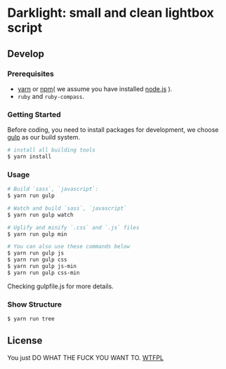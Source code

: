 # Darklight: small and clean lightbox script

## Develop

### Prerequisites
- [yarn](https://yarnpkg.com/) or [npm](https://www.npmjs.com/)( we assume you have installed [node.js](https://nodejs.org/en/) ).
- `ruby` and `ruby-compass`.

### Getting Started

Before coding, you need to install packages for development, we choose [gulp](http://gulpjs.com/) as our build system.

```bash
# install all building tools
$ yarn install
```

### Usage

```bash
# Build `sass`, `javascript`:
$ yarn run gulp

# Watch and build `sass`, `javascript`
$ yarn run gulp watch

# Uglify and minify `.css` and `.js` files
$ yarn run gulp min

# You can also use these commands below
$ yarn run gulp js
$ yarn run gulp css
$ yarn run gulp js-min
$ yarn run gulp css-min

```

Checking gulpfile.js for more details.

### Show Structure

```bash
$ yarn run tree
```

## License
You just DO WHAT THE FUCK YOU WANT TO. [WTFPL](https://github.com/akccakcctw/darklight/blob/master/LICENSE)
